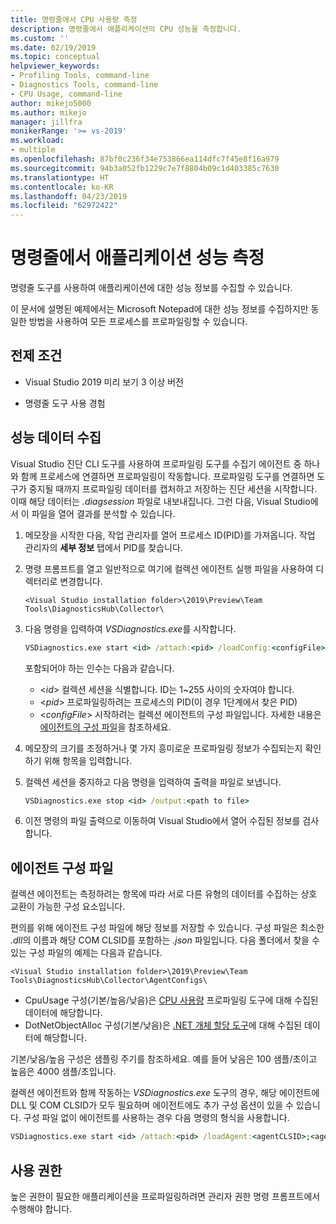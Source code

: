 ```yaml
---
title: 명령줄에서 CPU 사용량 측정
description: 명령줄에서 애플리케이션의 CPU 성능을 측정합니다.
ms.custom: ''
ms.date: 02/19/2019
ms.topic: conceptual
helpviewer_keywords:
- Profiling Tools, command-line
- Diagnostics Tools, command-line
- CPU Usage, command-line
author: mikejo5000
ms.author: mikejo
manager: jillfra
monikerRange: '>= vs-2019'
ms.workload:
- multiple
ms.openlocfilehash: 87bf0c236f34e753866ea114dfc7f45e8f16a979
ms.sourcegitcommit: 94b3a052fb1229c7e7f8804b09c1d403385c7630
ms.translationtype: HT
ms.contentlocale: ko-KR
ms.lasthandoff: 04/23/2019
ms.locfileid: "62972422"
---
```

# <a name="measure-application-performance-from-the-command-line"></a>명령줄에서 애플리케이션 성능 측정

명령줄 도구를 사용하여 애플리케이션에 대한 성능 정보를 수집할 수 있습니다.

이 문서에 설명된 예제에서는 Microsoft Notepad에 대한 성능 정보를 수집하지만 동일한 방법을 사용하여 모든 프로세스를 프로파일링할 수 있습니다.

## <a name="prerequisites"></a>전제 조건

* Visual Studio 2019 미리 보기 3 이상 버전

* 명령줄 도구 사용 경험

## <a name="collect-performance-data"></a>성능 데이터 수집

Visual Studio 진단 CLI 도구를 사용하여 프로파일링 도구를 수집기 에이전트 중 하나와 함께 프로세스에 연결하면 프로파일링이 작동합니다. 프로파일링 도구를 연결하면 도구가 중지될 때까지 프로파일링 데이터를 캡처하고 저장하는 진단 세션을 시작합니다. 이때 해당 데이터는 *.diagsession* 파일로 내보내집니다. 그런 다음, Visual Studio에서 이 파일을 열어 결과를 분석할 수 있습니다.

1. 메모장을 시작한 다음, 작업 관리자를 열어 프로세스 ID(PID)를 가져옵니다. 작업 관리자의 **세부 정보** 탭에서 PID를 찾습니다.

1. 명령 프롬프트를 열고 일반적으로 여기에 컬렉션 에이전트 실행 파일을 사용하여 디렉터리로 변경합니다.

   ```<Visual Studio installation folder>\2019\Preview\Team Tools\DiagnosticsHub\Collector\```

1. 다음 명령을 입력하여 *VSDiagnostics.exe*를 시작합니다.

   ```cmd
   VSDiagnostics.exe start <id> /attach:<pid> /loadConfig:<configFile>
   ```

   포함되어야 하는 인수는 다음과 같습니다.

   * \<*id*> 컬렉션 세션을 식별합니다. ID는 1~255 사이의 숫자여야 합니다.
   * \<*pid*> 프로파일링하려는 프로세스의 PID(이 경우 1단계에서 찾은 PID)
   * \<*configFile*> 시작하려는 컬렉션 에이전트의 구성 파일입니다. 자세한 내용은 [에이전트의 구성 파일](#config_file)을 참조하세요.

1. 메모장의 크기를 조정하거나 몇 가지 흥미로운 프로파일링 정보가 수집되는지 확인하기 위해 항목을 입력합니다.

1. 컬렉션 세션을 중지하고 다음 명령을 입력하여 출력을 파일로 보냅니다.

   ```cmd
   VSDiagnostics.exe stop <id> /output:<path to file>
   ```

1. 이전 명령의 파일 출력으로 이동하여 Visual Studio에서 열어 수집된 정보를 검사합니다.

## <a name="config_file"></a> 에이전트 구성 파일

컬렉션 에이전트는 측정하려는 항목에 따라 서로 다른 유형의 데이터를 수집하는 상호 교환이 가능한 구성 요소입니다.

편의를 위해 에이전트 구성 파일에 해당 정보를 저장할 수 있습니다. 구성 파일은 최소한 *.dll*의 이름과 해당 COM CLSID를 포함하는 *.json* 파일입니다. 다음 폴더에서 찾을 수 있는 구성 파일의 예제는 다음과 같습니다.

```<Visual Studio installation folder>\2019\Preview\Team Tools\DiagnosticsHub\Collector\AgentConfigs\```

* CpuUsage 구성(기본/높음/낮음)은 [CPU 사용량](../profiling/cpu-usage.md) 프로파일링 도구에 대해 수집된 데이터에 해당합니다.
* DotNetObjectAlloc 구성(기본/낮음)은 [.NET 개체 할당 도구](https://devblogs.microsoft.com/visualstudio/visual-studio-2017-version-15-8-preview-3/#tooling)에 대해 수집된 데이터에 해당합니다.

기본/낮음/높음 구성은 샘플링 주기를 참조하세요. 예를 들어 낮음은 100 샘플/초이고 높음은 4000 샘플/초입니다.

컬렉션 에이전트와 함께 작동하는 *VSDiagnostics.exe* 도구의 경우, 해당 에이전트에 DLL 및 COM CLSID가 모두 필요하며 에이전트에도 추가 구성 옵션이 있을 수 있습니다. 구성 파일 없이 에이전트를 사용하는 경우 다음 명령의 형식을 사용합니다.

```cmd
VSDiagnostics.exe start <id> /attach:<pid> /loadAgent:<agentCLSID>;<agentName>[;<config>]
```

## <a name="permissions"></a>사용 권한

높은 권한이 필요한 애플리케이션을 프로파일링하려면 관리자 권한 명령 프롬프트에서 수행해야 합니다.

